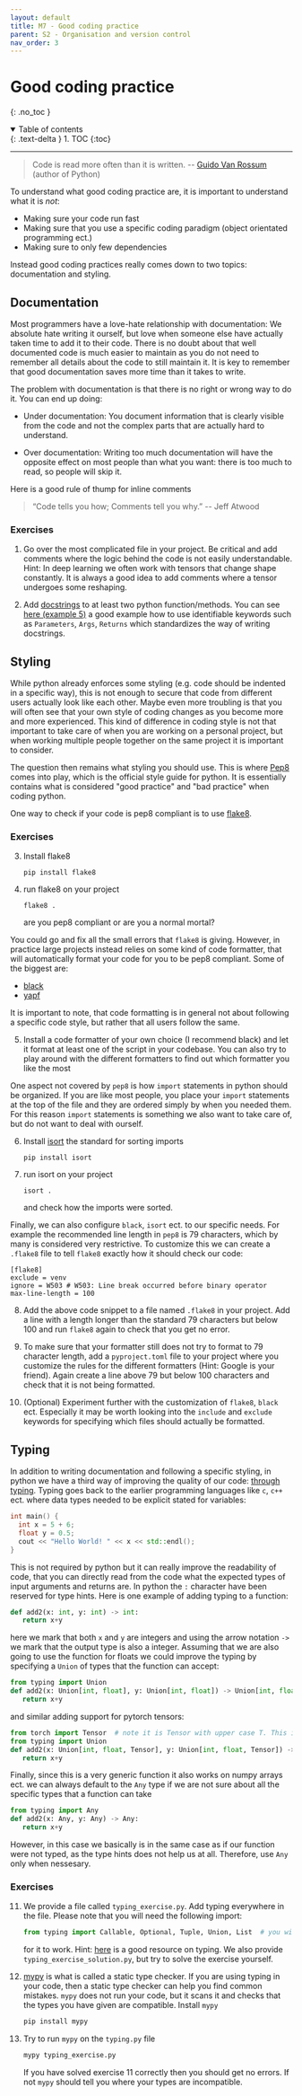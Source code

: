 ```yaml
---
layout: default
title: M7 - Good coding practice
parent: S2 - Organisation and version control
nav_order: 3
---
```


# Good coding practice
{: .no_toc }

<details open markdown="block">
  <summary>
    Table of contents
  </summary>
  {: .text-delta }
1. TOC
{:toc}
</details>

---

> Code is read more often than it is written. -- [Guido Van Rossum](https://gvanrossum.github.io/) (author of Python)

To understand what good coding practice are, it is important to understand what it is *not*:
* Making sure your code run fast
* Making sure that you use a specific coding paradigm (object orientated programming ect.)
* Making sure to only few dependencies

Instead good coding practices really comes down to two topics: documentation and styling.

## Documentation

Most programmers have a love-hate relationship with documentation: We absolute hate writing it ourself, but love
when someone else have actually taken time to add it to their code. There is no doubt about that well documented
code is much easier to maintain as you do not need to remember all details about the code to still maintain it.
It is key to remember that good documentation saves more time than it takes to write. 

The problem with documentation is that there is no right or wrong way to do it. You can end up doing:
* Under documentation: You document information that is clearly visible from the code and not the complex
parts that are actually hard to understand.

* Over documentation: Writing too much documentation will have the opposite effect on most people than 
what you want: there is too much to read, so people will skip it.

Here is a good rule of thump for inline comments

> “Code tells you how; Comments tell you why.” -- Jeff Atwood

### Exercises

1. Go over the most complicated file in your project. Be critical and add comments where the logic
behind the code is not easily understandable. Hint: In deep learning we often work with tensors that
change shape constantly. It is always a good idea to add comments where a tensor undergoes some reshaping.

2. Add [docstrings](https://www.python.org/dev/peps/pep-0257/) to at least two python function/methods.
You can see [here (example 5)](https://www.programiz.com/python-programming/docstrings) a good example
how to use identifiable keywords such as `Parameters`, `Args`, `Returns` which standardizes the way of
writing docstrings.

## Styling

While python already enforces some styling (e.g. code should be indented in a specific way), this is not enough
to secure that code from different users actually look like each other. Maybe even more troubling is that you
will often see that your own style of coding changes as you become more and more experienced. This kind of
difference in coding style is not that important to take care of when you are working on a personal project,
but when working multiple people together on the same project it is important to consider.

The question then remains what styling you should use. This is where [Pep8](https://www.python.org/dev/peps/pep-0008/) 
comes into play, which is the  official style guide for python. It is essentially contains what is considered "good practice" and "bad practice" when coding python. 

One way to check if your code is pep8 compliant is to use 
[flake8](https://flake8.pycqa.org/en/latest/).

### Exercises

3. Install flake8
   ```
   pip install flake8
   ```

4. run flake8 on your project
   ```
   flake8 .
   ```
   are you pep8 compliant or are you a normal mortal?

You could go and fix all the small errors that `flake8` is giving. However, in practice large projects instead relies on some kind of code formatter, that will automatically format your code for you to be pep8 compliant.
Some of the biggest are:

* [black](https://github.com/psf/black)
* [yapf](https://github.com/google/yapf)

It is important to note, that code formatting is in general not about following a specific code style, but rather that all users follow the same.

5. Install a code formatter of your own choice (I recommend black) and let it format at least one of the script in your codebase. You can also try to play around with the different formatters to find out which formatter you like the most 

One aspect not covered by `pep8` is how `import` statements in python should be organized. If you are like most
people, you place your `import` statements at the top of the file and they are ordered simply by when you needed them.
For this reason `import` statements is something we also want to take care of, but do not want to deal with ourself.

6. Install [isort](https://github.com/PyCQA/isort) the standard for sorting imports
   ``` 
   pip install isort
   ```

7. run isort on your project
   ```
   isort .
   ```
   and check how the imports were sorted.

Finally, we can also configure `black`, `isort` ect. to our specific needs. For example the recommended line length in `pep8` is 79 characters, which by many is considered very restrictive. To customize this we can create a `.flake8` file to tell `flake8` exactly how it should check our code:

```
[flake8]
exclude = venv
ignore = W503 # W503: Line break occurred before binary operator
max-line-length = 100
```

8. Add the above code snippet to a file named `.flake8` in your project. Add a line with a length longer than the standard 79 characters but below 100 and run `flake8` again to check that you get no error.

9. To make sure that your formatter still does not try to format to 79 character length, add a `pyproject.toml` file to your project where you customize the rules for the different formatters (Hint: Google is your friend). Again create a line above 79 but below 100 characters and check that it is not being formatted.

10. (Optional) Experiment further with the customization of `flake8`, `black` ect. Especially it may be worth looking into the `include` and `exclude` keywords for specifying which files should actually be formatted.

## Typing 

In addition to writing documentation and following a specific styling, in python we have a third way of improving the quality of our code: [through typing](https://docs.python.org/3/library/typing.html). Typing goes back to the earlier programming languages like `c`, `c++` ect. where data types needed to be explicit stated for variables:

```cpp
int main() {
  int x = 5 + 6;
  float y = 0.5;
  cout << "Hello World! " << x << std::endl();
}
```

This is not required by python but it can really improve the readability of code, that you can directly read from the code what the expected types of input arguments and returns are.
In python the `:` character have been reserved for type hints. Here is one example of adding typing to a function:

```python
def add2(x: int, y: int) -> int:
   return x+y
```
here we mark that both `x` and `y` are integers and using the arrow notation `->` we mark that the output type is also a integer. Assuming that we are also going to use the function for
floats we could improve the typing by specifying a `Union` of types that the function can accept:

```python
from typing import Union
def add2(x: Union[int, float], y: Union[int, float]) -> Union[int, float]:
   return x+y
```

and similar adding support for pytorch tensors:

```python
from torch import Tensor  # note it is Tensor with upper case T. This is the base class of all tensors
from typing import Union
def add2(x: Union[int, float, Tensor], y: Union[int, float, Tensor]) -> Union[int, float, Tensor]:
   return x+y
```

Finally, since this is a very generic function it also works on numpy arrays ect. we can always default to the `Any` type if we are not sure about all the specific
types that a function can take
```python
from typing import Any
def add2(x: Any, y: Any) -> Any:
   return x+y
```
However, in this case we basically is in the same case as if our function were not typed, as the type hints does not help us at all. Therefore, use `Any` only when nessesary.

### Exercises

11. We provide a file called `typing_exercise.py`. Add typing everywhere in the file. Please note that you will
need the following import:
    ```python
    from typing import Callable, Optional, Tuple, Union, List  # you will need all of them in your code
    ```
    for it to work. Hint: [here](https://mypy.readthedocs.io/en/stable/cheat_sheet_py3.html) is a good resource on typing. We also provide `typing_exercise_solution.py`, but try to solve the exercise yourself.

12. [mypy](https://mypy.readthedocs.io/en/stable/index.html) is what is called a static type checker. If you are using typing
in your code, then a static type checker can help you find common mistakes. `mypy` does not run your code, but it scans it and
checks that the types you have given are compatible. Install `mypy`

    ```bash
    pip install mypy
    ```

13. Try to run `mypy` on the `typing.py` file
    ```bash
    mypy typing_exercise.py
    ```
    If you have solved exercise 11 correctly then you should get no errors. If not `mypy` should tell you where your types are incompatible.
